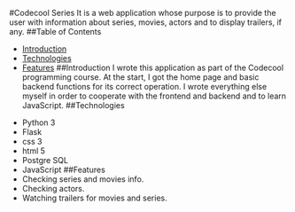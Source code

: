#Codecool Series
It is a web application whose
purpose is to provide the user
with information about series,
movies, actors and to display
trailers, if any.
##Table of Contents
* [Introduction](#Introduction)
* [Technologies](#Technologies)
* [Features](#Features)
##Introduction
I wrote this application as part of the
Codecool programming course. At the start,
I got the home page and basic backend
functions for its correct operation.
I wrote everything else myself in order
to cooperate with the frontend and
backend and to learn JavaScript.
##Technologies
- Python 3
- Flask
- css 3
- html 5
- Postgre SQL
- JavaScript
##Features
- Checking series and movies info.
- Checking actors.
- Watching trailers for movies and series.
